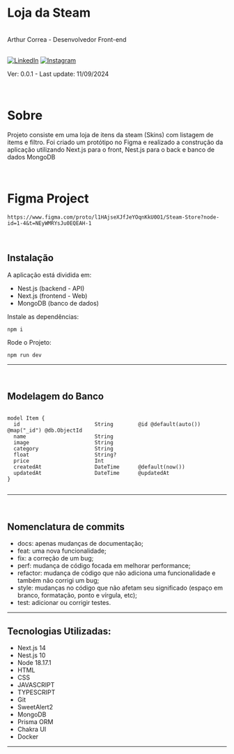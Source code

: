 <div markdown="1">

# Loja da Steam

<br>
Arthur Correa - Desenvolvedor Front-end
<br><br>

[![LinkedIn](https://img.shields.io/badge/LinkedIn-000?style=for-the-badge&logo=linkedin&logoColor=0E76A8)](https://www.linkedin.com/in/arthurcorream/)
[![Instagram](https://img.shields.io/badge/Instagram-000?style=for-the-badge&logo=instagram)](https://www.instagram.com/arthurcoorrea/)

Ver: 0.0.1 - Last update: 11/09/2024

<br>

</div>

<div markdown="1">

# Sobre

Projeto consiste em uma loja de itens da steam (Skins) com listagem de items e filtro.
Foi criado um protótipo no Figma e realizado a construção da aplicação utilizando Next.js para o front, Nest.js para o back e banco de dados MongoDB

<br>

# Figma Project
~~~
https://www.figma.com/proto/l1HAjseXJfJeYOqnKkU0O1/Steam-Store?node-id=1-4&t=NEyWMRYsJu0EQEAH-1
~~~

<!-- ## [Clique aqui e veja a aplicação](https://loja-virtual-com-angular.vercel.app) -->

<!-- <img alt="Loja da Steam" src="./readme-img.png" /> -->

<br>

Instalação
---------
A aplicação está dividida em:

- Nest.js (backend - API)
- Next.js (frontend - Web)
- MongoDB (banco de dados)

Instale as dependências:

~~~
npm i
~~~

Rode o Projeto:

~~~
npm run dev
~~~


---------

<br>

Modelagem do Banco
---------
~~~

model Item {
  id                        String        @id @default(auto()) @map("_id") @db.ObjectId
  name                      String
  image                     String
  category                  String
  float                     String?
  price                     Int
  createdAt                 DateTime      @default(now())
  updatedAt                 DateTime      @updatedAt
}


~~~
---------
<br>

Nomenclatura de commits
---------
- docs: apenas mudanças de documentação;
- feat: uma nova funcionalidade;
- fix: a correção de um bug;
- perf: mudança de código focada em melhorar performance;
- refactor: mudança de código que não adiciona uma funcionalidade e também não corrigi um bug;
- style: mudanças no código que não afetam seu significado (espaço em branco, formatação, ponto e vírgula, etc);
- test: adicionar ou corrigir testes.
---------


Tecnologias Utilizadas:
---------
- Next.js 14
- Nest.js 10
- Node 18.17.1
- HTML
- CSS
- JAVASCRIPT
- TYPESCRIPT
- Git
- SweetAlert2
- MongoDB
- Prisma ORM
- Chakra UI
- Docker
---------